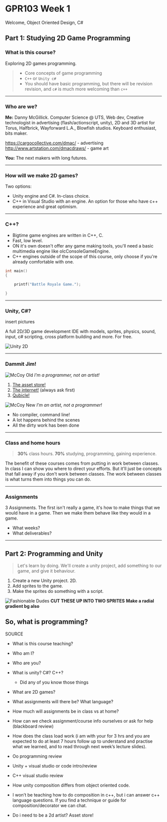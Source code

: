 # GPR103 Week 1

Welcome, Object Oriented Design, C#

## Part 1: Studying 2D Game Programming


### What is this course?

Exploring 2D games programming.

> * Core concepts of game programming
> * `C++` or `Unity c#`
> * You should have basic programming, but there will be revision revision, and `c#` is much more welcoming than `c++`

---

### Who are we?

**Me:** Danny McGillick. Computer Science @ UTS, Web dev, Creative technologist in advertising (flash/actionscript, unity), 2D and 3D artist for Torus, Halfbrick, Wayforward L.A., Blowfish studios. Keyboard enthusiast, bits maker.

https://cargocollective.com/dmac/ - advertising
http://www.artstation.com/dmacdraws/ - game art

**You:** The next makers with long futures.

---

### How will we make 2D games?

Two options:
* Unity engine and C#. In-class choice.
* C++ in Visual Studio with an engine. An option for those who have c++ experience and great optimism.

---

### C++?

* Bigtime game engines are written in C++, C.
* Fast, low level.
* ON it's own doesn't offer any game making tools, you'll need a basic multimedia engine like olcConsoleGameEngine.
* C++ engines outside of the scope of this course, only choose if you're already comfortable with one.

```c++
int main()
{

    printf("Battle Royale Game.");

}
```  

---

### Unity, C#?

insert pictures

A full 2D/3D game development IDE with models, sprites, physics, sound, input, c# scripting, cross platform building and more. For free.

![Unity 2D](assets/week1/unity_2d_3_debuggingworld.png)

---

### Dammit Jim!

![McCoy Old](assets/week1/mccoy_old.jpg)
_I'm a programmer, not an artist!_

1. [The asset store!](https://assetstore.unity.com/categories/2d)
2. [The internet!](http://www.artstation.com) (always ask first)
3. [Qubicle!](http://www.minddesk.com/)


   
![McCoy New](assets/week1/mccoy_new.jpg)
_I'm an artist, not a programmer!_

* No compiler, command line!
* A lot happens behind the scenes
* All the dirty work has been done


---

### Class and home hours

> **30%** class hours.
> **70%** studying, programming, gaining experience. 

The benefit of these courses comes from putting in work between classes. In class I can show you where to direct your efforts. But it'll just be concepts that fall away if you don't work between classes. The work between classes is what turns them into things you can do.

---

### Assignments

3 Assignments.
The first isn't really a game, it's how to make things that we would have in a game. Then we make them behave like they would in a game.
* What weeks?
* What deliverables?
  
---

## Part 2: Programming and Unity

> Let's learn by doing. We'll create a unity project, add something to our game, and give it behaviour.

1. Create a new Unity project. 2D.
2. Add sprites to the game.
3. Make the sprites do something with a script.

![Fashionable Dudes](assets/week1/fashionable_dudes.png)
**CUT THESE UP INTO TWO SPRITES**
**Make a radial gradient bg also**

## So, what is programming?



SOURCE

* What is this course teaching?
* Who am I?
* Who are you?
* What is unity? C#? C++?
  * Did any of you know those things
* What are 2D games?
* What assignments will there be? What language?
* How much will assignments be in class vs at home?
* How can we check assignment/course info ourselves or ask for help (blackboard review)
* How does the class load work (i am with your for 3 hrs and you are expected to do at least 7 hours follow up to understand and practise what we learned, and to read through next week’s lecture slides).

* Oo programming review
* Unity + visual studio or code intro/review
* C++ visual studio review
* How unity composition differs from object oriented code.
* I won’t be teaching how to do composition in c++, but i can answer c++ language questions. If you find a technique or guide for composition/decorator we can chat. 

* Do i need to be a 2d artist? Asset store!